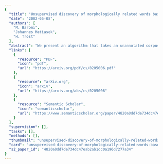 ```yaml
---
{
  "title": "Unsupervised discovery of morphologically related words based on orthographic and semantic similarity",
  "date": "2002-05-08",
  "authors": [
    "M. Baroni",
    "Johannes Matiasek",
    "H. Trost"
  ],
  "abstract": "We present an algorithm that takes an unannotated corpus as its input, and returns a ranked list of probable morphologically related pairs as its output. The algorithm tries to discover morphologically related pairs by looking for pairs that are both orthographically and semantically similar, where orthographic similarity is measured in terms of minimum edit distance, and semantic similarity is measured in terms of mutual information. The procedure does not rely on a morpheme concatenation model, nor on distributional properties of word substrings (such as affix frequency). Experiments with German and English input give encouraging results, both in terms of precision (proportion of good pairs found at various cutoff points of the ranked list), and in terms of a qualitative analysis of the types of morphological patterns discovered by the algorithm.",
  "links": [
    {
      "resource": "PDF",
      "icon": "pdf",
      "url": "https://arxiv.org/pdf/cs/0205006.pdf"
    },
    {
      "resource": "arXiv.org",
      "icon": "arxiv",
      "url": "https://arxiv.org/abs/cs/0205006"
    },
    {
      "resource": "Semantic Scholar",
      "icon": "semanticscholar",
      "url": "https://www.semanticscholar.org/paper/4820a0dd7de734dc47eab2ab1dc0a196d7277a34"
    }
  ],
  "supervision": [],
  "tasks": [],
  "methods": [],
  "thumbnail": "unsupervised-discovery-of-morphologically-related-words-based-on-orthographic-and-semantic-similarity-thumb.jpg",
  "card": "unsupervised-discovery-of-morphologically-related-words-based-on-orthographic-and-semantic-similarity-card.jpg",
  "s2_paper_id": "4820a0dd7de734dc47eab2ab1dc0a196d7277a34"
}
---
```


